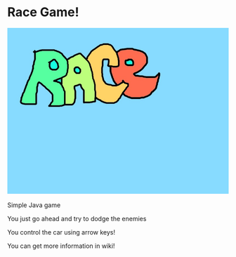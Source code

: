# Race Game!
![alt text](https://github.com/don0043/RacePrct/blob/master/other/race.jpg)

Simple Java game 


You just go ahead and try to dodge the enemies

You control the car using arrow keys!

You can get more information in wiki!
